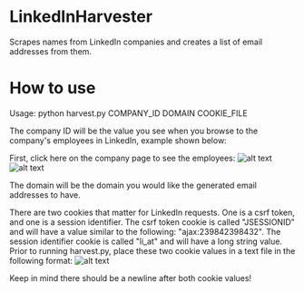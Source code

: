 # LinkedInHarvester
Scrapes names from LinkedIn companies and creates a list of email addresses from them.


# How to use
Usage: python harvest.py COMPANY_ID DOMAIN COOKIE_FILE
  
 The company ID will be the value you see when you browse to the company's employees in LinkedIn, example shown below:
 
 First, click here on the company page to see the employees:
 ![alt text](https://raw.githubusercontent.com/morganc3/LinkedInHarvester/master/employees_link.png) 
 ![alt text](https://raw.githubusercontent.com/morganc3/LinkedInHarvester/master/company_id.png)
 
 
 The domain will be the domain you would like the generated email addresses to have.
 
 There are two cookies that matter for LinkedIn requests. One is a csrf token, and one is a session identifier. 
  The csrf token cookie is called "JSESSIONID" and will have a value similar to the following: "ajax:239842398432".
  The session identifier cookie is called "li_at" and will have a long string value. 
  Prior to running harvest.py, place these two cookie values in a text file in the following format:
  ![alt text](https://raw.githubusercontent.com/morganc3/LinkedInHarvester/master/cookie_example.png)
    
  Keep in mind there should be a newline after both cookie values!
      
  
